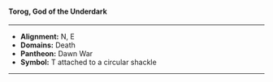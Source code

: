 #### Torog, God of the Underdark
___

- **Alignment:** N, E
- **Domains:** Death
- **Pantheon:** Dawn War
- **Symbol:** T attached to a circular shackle
___
